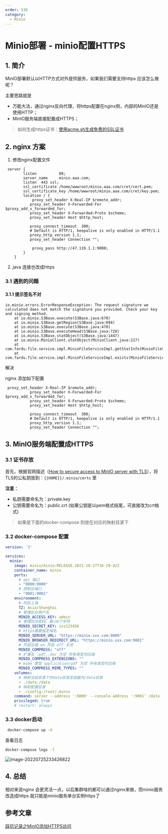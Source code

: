 ```yaml
---
order: 530
category:
  - Minio
---
```


# Minio部署 - minio配置HTTPS

## 1. 简介

MinIO部署默认以HTTP方式对外提供服务，如果我们需要支持https 应该怎么做呢？

主要思路就是

- 万能大法，通过nginx反向代理，将https配置在nginx侧，内部的MinIO还是使用HTTP；
- MinIO服务端直接配置成HTTPS；

>如何生成https证书：[使用acme.sh生成免费的SSL证书](https://java.isture.com/problem&solve/https/%E4%BD%BF%E7%94%A8acme.sh%E7%94%9F%E6%88%90%E5%85%8D%E8%B4%B9%E7%9A%84SSL%E8%AF%81%E4%B9%A6.html)

## 2. nginx 方案

1. 修改nginx配置文件

```nginx
 server {
        listen          80;
        server_name     minio.aaa.com;
        listen  443 ssl;
        ssl_certificate /home/wwwroot/minio.aaa.com/cret/cert.pem;
        ssl_certificate_key /home/wwwroot/minio.aaa.com/cret/key.pem;
        location / {
            proxy_set_header X-Real-IP $remote_addr;
           proxy_set_header X-Forwarded-For $proxy_add_x_forwarded_for;
           proxy_set_header X-Forwarded-Proto $scheme;
           proxy_set_header Host $http_host;

           proxy_connect_timeout  300;
           # Default is HTTP/1, keepalive is only enabled in HTTP/1.1
           proxy_http_version 1.1;
           proxy_set_header Connection "";

            proxy_pass http://47.119.1.1:9000;
        }
    }
```

2. java 连接也改成https

### 3.1 遇到的问题

#### 3.1.1 提示签名不对

```
io.minio.errors.ErrorResponseException: The request signature we calculated does not match the signature you provided. Check your key and signing method.
	at io.minio.S3Base.execute(S3Base.java:670)
	at io.minio.S3Base.getRegion(S3Base.java:694)
	at io.minio.S3Base.execute(S3Base.java:470)
	at io.minio.S3Base.executeHead(S3Base.java:728)
	at io.minio.S3Base.statObject(S3Base.java:1447)
	at io.minio.MinioClient.statObject(MinioClient.java:217)
	at com.fardu.file.service.impl.MinioFileServiceImpl.getStatInfo(MinioFileServiceImpl.java:283)
	at com.fardu.file.service.impl.MinioFileServiceImpl.exists(MinioFileServiceImpl.java:201)
```

解决

nginx 添加如下配置

```ngx
 proxy_set_header X-Real-IP $remote_addr;
           proxy_set_header X-Forwarded-For $proxy_add_x_forwarded_for;
           proxy_set_header X-Forwarded-Proto $scheme;
           proxy_set_header Host $http_host;

           proxy_connect_timeout  300;
           # Default is HTTP/1, keepalive is only enabled in HTTP/1.1
           proxy_http_version 1.1;
           proxy_set_header Connection "";
```



## 3. MinIO服务端配置成HTTPS

### 3.1 证书存放

首先，根据官网描述（[How to secure access to MinIO server with TLS](https://link.juejin.cn/?target=https%3A%2F%2Fdocs.min.io%2Fdocs%2Fhow-to-secure-access-to-minio-server-with-tls.html)），将TLS的公私钥放到：`{{HOME}}/.minio/certs` 里

**注意：**

- 私钥需要命名为：private.key
- 公钥需要命名为：public.crt (如果公钥是以pem格式结尾，可直接改为crt格式)

>如果是下面的docker-compose 则放在对应的映射目录下

### 3.2  docker-compose 配置

```yml
version: '3'

services:
  minio:
    image: minio/minio:RELEASE.2021-10-27T16-29-42Z
    container_name: minio
    ports:
      # api 端口
      - "9000:9000"
      # 控制台端口
      - "9001:9001"
    environment:
      # 时区上海
      TZ: Asia/Shanghai
      # 管理后台用户名
      MINIO_ACCESS_KEY: admin
      # 管理后台密码，最小8个字符
      MINIO_SECRET_KEY: zsz123456
      # https需要指定域名
      MINIO_SERVER_URL: "https://minio.xxx.com:9000"
      MINIO_BROWSER_REDIRECT_URL: "https://minio.xxx.com:9001"
      # 开启压缩 on 开启 off 关闭
      MINIO_COMPRESS: "off"
      # 扩展名 .pdf,.doc 为空 所有类型均压缩
      MINIO_COMPRESS_EXTENSIONS: ""
      # mime 类型 application/pdf 为空 所有类型均压缩
      MINIO_COMPRESS_MIME_TYPES: ""
    volumes:
      # 映射当前目录下的data目录至容器内/data目录
      - ./data:/data
      # 映射配置目录
      - ./config:/root/.minio
    command: server --address ':9000' --console-address ':9001' /data  # 指定容器中的目录 /data
    privileged: true
    # restart: always
```

### 3.3 docker启动

```bash
 docker-compose up -d
```

查看日志

```bash
docker-compose logs -f
```

![image-20220725233426822](https://abelsun-1256449468.cos.ap-beijing.myqcloud.com/image/image-20220725233426822.png)

## 4. 总结

相对来说nginx 会更灵活一点，以后集群啥的都可以通过nginx来做，而minio服务改造成https 就只能是minio服务单台实例https了

## 参考文章

[踩坑记录之MinIO添加HTTPS访问](https://juejin.cn/post/7021057486404714532)
